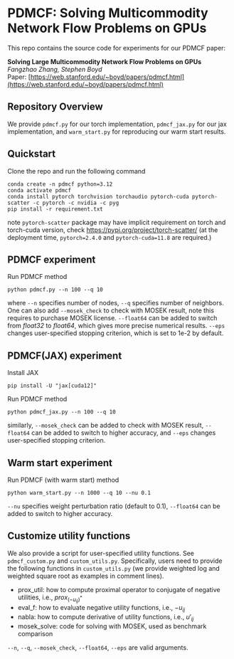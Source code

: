 # PDMCF: Solving Multicommodity Network Flow Problems on GPUs

This repo contains the source code for experiments for our PDMCF paper: 

**Solving Large Multicommodity Network Flow Problems on GPUs** <br>
*Fangzhao Zhang, Stephen Boyd* <br>
Paper: [https://web.stanford.edu/~boyd/papers/pdmcf.html](https://web.stanford.edu/~boyd/papers/pdmcf.html) <br>

## Repository Overview

We provide <code>pdmcf.py</code> for our torch implementation, <code>pdmcf_jax.py</code> for our jax implementation, and <code>warm_start.py</code> for reproducing our warm start results.

## Quickstart
Clone the repo and run the following command
```
conda create -n pdmcf python=3.12
conda activate pdmcf
conda install pytorch torchvision torchaudio pytorch-cuda pytorch-scatter -c pytorch -c nvidia -c pyg
pip install -r requirement.txt
```
note <code>pytorch-scatter</code> package may have implicit requirement on torch and torch-cuda version, check https://pypi.org/project/torch-scatter/ (at the deployment time, <code>pytorch=2.4.0</code> and <code>pytorch-cuda=11.8</code> are required.)
## PDMCF experiment
Run PDMCF method
```
python pdmcf.py --n 100 --q 10 
```
where <code>--n</code> specifies number of nodes, <code>--q</code> specifies number of neighbors. One can also add <code>--mosek_check</code> to check with MOSEK result, note this requires to purchase MOSEK license. <code>--float64</code> can be added to switch from *float32* to *float64*, which gives more precise numerical results. <code>--eps</code> changes user-specified stopping criterion, which is set to 1e-2 by default.
## PDMCF(JAX) experiment
Install JAX
```
pip install -U "jax[cuda12]"
```
Run PDMCF method
```
python pdmcf_jax.py --n 100 --q 10
```
similarly, <code>--mosek_check</code> can be added to check with MOSEK result, <code>--float64</code> can be added to switch to higher accuracy, and <code>--eps</code> changes user-specified stopping criterion.
## Warm start experiment
Run PDMCF (with warm start) method
```
python warm_start.py --n 1000 --q 10 --nu 0.1
```
<code>--nu</code> specifies weight perturbation ratio (default to 0.1), <code>--float64</code> can be added to switch to higher accuracy.
## Customize utility functions
We also provide a script for user-specified utility functions. See <code>pdmcf_custom.py</code> and <code>custom_utils.py</code>. Specifically, users need to provide the following functions in <code>custom_utils.py</code> (we provide weighted log and weighted square root as examples in comment lines).
* prox_util: how to compute proximal operator to conjugate of negative utilities, i.e., $prox_{(-u_{ij})^\ast}$
* eval_f: how to evaluate negative utility functions, i.e., $-u_{ij}$
* nabla: how to compute derivative of utility functions, i.e., $u'_{ij}$
* mosek_solve: code for solving with MOSEK, used as benchmark comparison

<code>--n</code>, <code>--q</code>, <code>--mosek_check</code>, <code>--float64</code>, <code>--eps</code> are valid arguments.
